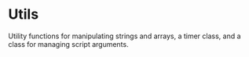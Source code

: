 # Utils

Utility functions for manipulating strings and arrays, a timer class, and a class for managing script arguments.
